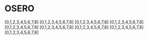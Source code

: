 # OSERO

[0,1,2,3,4,5,6,7,8]
[0,1,2,3,4,5,6,7,8]
[0,1,2,3,4,5,6,7,8]
[0,1,2,3,4,5,6,7,8]
[0,1,2,3,4,5,6,7,8]
[0,1,2,3,4,5,6,7,8]
[0,1,2,3,4,5,6,7,8]
[0,1,2,3,4,5,6,7,8]
[0,1,2,3,4,5,6,7,8]

